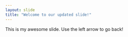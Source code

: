```yaml
---
layout: slide
title: "Welcome to our updated slide!"
---
```

This is my awesome slide.
Use the left arrow to go back!